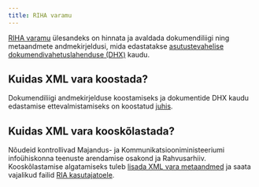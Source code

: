 ```yaml
---
title: RIHA varamu
---
```


[RIHA varamu](https://varamu.riha.ee) ülesandeks on hinnata ja avaldada dokumendiliigi ning metaandmete andmekirjeldusi, mida edastatakse [asutustevahelise dokumendivahetuslahenduse (DHX)](https://www.ria.ee/ee/dokumendivahetus-dhx.html) kaudu.

## Kuidas XML vara koostada?
Dokumendiliigi andmekirjelduse koostamiseks ja dokumentide DHX kaudu edastamise ettevalmistamiseks on koostatud [juhis](https://www.mkm.ee/sites/default/files/juhis_dokumendiliigi_xml_andmekirjelduse_koostamiseks.pdf).

## Kuidas XML vara kooskõlastada?
Nõudeid kontrollivad Majandus- ja Kommunikatsiooniministeeriumi infoühiskonna teenuste arendamise osakond ja Rahvusarhiiv. Kooskõlastamise algatamiseks tuleb [lisada XML vara metaandmed](https://varamu.riha.ee/add.html) ja saata vajalikud failid [RIA kasutajatoele](mailto:help@ria.ee).
